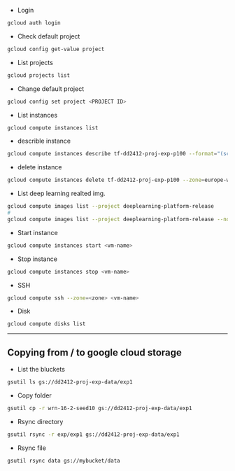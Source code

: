 - Login
```bash
gcloud auth login
```
- Check default project
```bash
gcloud config get-value project
```

- List projects
```bash
gcloud projects list
```

- Change default project
```bash
gcloud config set project <PROJECT ID>
```

- List instances
```bash
gcloud compute instances list
```

- describle instance
```bash
gcloud compute instances describe tf-dd2412-proj-exp-p100 --format="(scheduling.preemptible)" --zone=europe-west1-b
```

- delete instance
```bash
gcloud compute instances delete tf-dd2412-proj-exp-p100 --zone=europe-west1-b
```

- List deep learning realted img.
```bash
gcloud compute images list --project deeplearning-platform-release
#
gcloud compute images list --project deeplearning-platform-release --no-standard-images
```

- Start instance
```bash
gcloud compute instances start <vm-name>
```

- Stop instance
```bash
gcloud compute instances stop <vm-name>
```

- SSH
```bash
gcloud compute ssh --zone=<zone> <vm-name>
```

- Disk
```bash
gcloud compute disks list
```
-------------------------------------------------------------------
## Copying from / to google cloud storage

- List the bluckets
```bash
gsutil ls gs://dd2412-proj-exp-data/exp1
```

- Copy folder
```bash
gsutil cp -r wrn-16-2-seed10 gs://dd2412-proj-exp-data/exp1
```

- Rsync directory
```bash
gsutil rsync -r exp/exp1 gs://dd2412-proj-exp-data/exp1
```

- Rsync file
```bash
gsutil rsync data gs://mybucket/data
```
